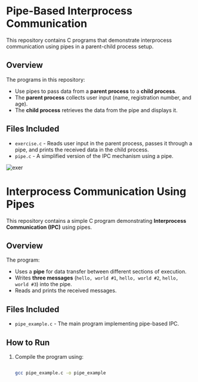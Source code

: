 # Pipe-Based Interprocess Communication

This repository contains C programs that demonstrate interprocess communication using pipes in a parent-child process setup.

## Overview

The programs in this repository:
- Use pipes to pass data from a **parent process** to a **child process**.
- The **parent process** collects user input (name, registration number, and age).
- The **child process** retrieves the data from the pipe and displays it.

## Files Included

- `exercise.c` - Reads user input in the parent process, passes it through a pipe, and prints the received data in the child process.
- `pipe.c` - A simplified version of the IPC mechanism using a pipe.


![exer](https://github.com/user-attachments/assets/d0d25328-788f-4960-a59d-0c54791d8302)
# Interprocess Communication Using Pipes

This repository contains a simple C program demonstrating **Interprocess Communication (IPC)** using pipes.

## Overview

The program:
- Uses a **pipe** for data transfer between different sections of execution.
- Writes **three messages** (`hello, world #1`, `hello, world #2`, `hello, world #3`) into the pipe.
- Reads and prints the received messages.

## Files Included

- `pipe_example.c` - The main program implementing pipe-based IPC.

## How to Run

1. Compile the program using:

   ```bash
   
   gcc pipe_example.c -o pipe_example
   
